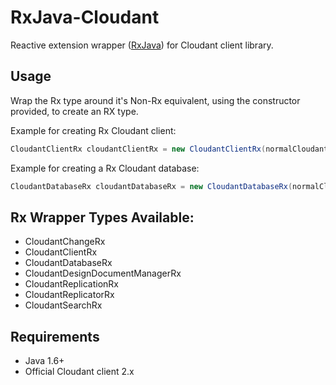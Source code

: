 # RxJava-Cloudant

Reactive extension wrapper ([RxJava](https://github.com/ReactiveX/RxJava)) for Cloudant client library.

## Usage
Wrap the Rx type around it's Non-Rx equivalent, using the constructor provided, to create an RX type.

Example for creating Rx Cloudant client: 
```java
CloudantClientRx cloudantClientRx = new CloudantClientRx(normalCloudantClient)
```

Example for creating a Rx Cloudant database:
```java
CloudantDatabaseRx cloudantDatabaseRx = new CloudantDatabaseRx(normalCloudantDatabase)
```

## Rx Wrapper Types Available:
- CloudantChangeRx
- CloudantClientRx
- CloudantDatabaseRx
- CloudantDesignDocumentManagerRx
- CloudantReplicationRx
- CloudantReplicatorRx
- CloudantSearchRx

## Requirements
- Java 1.6+
- Official Cloudant client 2.x
